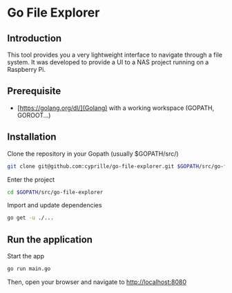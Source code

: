 # Go File Explorer

## Introduction

This tool provides you a very lightweight interface to navigate through a file system.
It was developed to provide a UI to a NAS project running on a Raspberry Pi.

## Prerequisite

- [https://golang.org/dl/](Golang) with a working workspace (GOPATH, GOROOT...)

## Installation

Clone the repository in your Gopath (usually $GOPATH/src/)
```bash
git clone git@github.com:cyprille/go-file-explorer.git $GOPATH/src/go-file-explorer
```

Enter the project
```bash
cd $GOPATH/src/go-file-explorer
```

Import and update dependencies
```bash
go get -u ./...
```

## Run the application

Start the app
```bash
go run main.go
```

Then, open your browser and navigate to [http://localhost:8080](http://localhost:8080)
